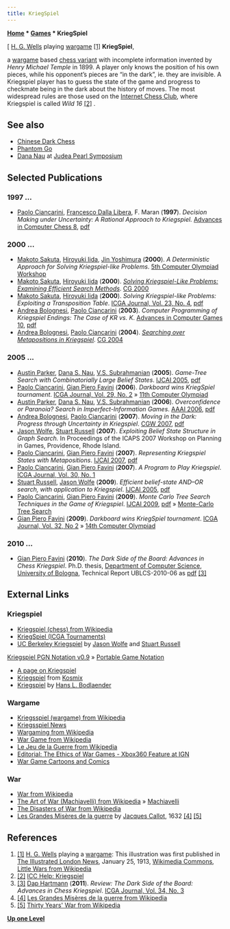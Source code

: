 ```yaml
---
title: KriegSpiel
---
```

**[Home](Home "Home") \* [Games](Games "Games") \* KriegSpiel**



[ [H. G. Wells](Mathematician#HGWells "Mathematician") playing [wargame](https://en.wikipedia.org/wiki/Wargaming) <a id="cite-note-1" href="#cite-ref-1">[1]</a>
**KriegSpiel**,  

a [wargame](https://en.wikipedia.org/wiki/War_Game) based [chess variant](https://en.wikipedia.org/wiki/Chess_variant) with incomplete information invented by *Henry Michael Temple* in 1899. A player only knows the position of his own pieces, while his opponent’s pieces are “in the dark”, ie. they are invisible. A Kriegspiel player has to guess the state of the game and progress to checkmate being in the dark about the history of moves. The most widespread rules are those used on the [Internet Chess Club](index.php?title=Internet_Chess_Club&action=edit&redlink=1 "Internet Chess Club (page does not exist)"), where Kriegspiel is called *Wild 16* <a id="cite-note-2" href="#cite-ref-2">[2]</a> . 



## See also


* [Chinese Dark Chess](Chinese_Dark_Chess "Chinese Dark Chess")
* [Phantom Go](Phantom_Go "Phantom Go")
* [Dana Nau](Dana_S._Nau#JudeaPearl "Dana S. Nau") at [Judea Pearl Symposium](Judea_Pearl#Symposium "Judea Pearl")


## Selected Publications


### 1997 ...


* [Paolo Ciancarini](Paolo_Ciancarini "Paolo Ciancarini"), [Francesco Dalla Libera](http://it.linkedin.com/in/francescodallalibera), F. Maran (**1997**). *Decision Making under Uncertainty: A Rational Approach to Kriegspiel.* [Advances in Computer Chess 8](Advances_in_Computer_Chess_8 "Advances in Computer Chess 8"), [pdf](http://www.cs.unibo.it/%7Ecianca/wwwpages/chesssite/kriegspiel/rational.pdf)


### 2000 ...


* [Makoto Sakuta](Makoto_Sakuta "Makoto Sakuta"), [Hiroyuki Iida](Hiroyuki_Iida "Hiroyuki Iida"), [Jin Yoshimura](Jin_Yoshimura "Jin Yoshimura") (**2000**). *A Deterministic Approach for Solving Kriegspiel-like Problems*. [5th Computer Olympiad Workshop](5th_Computer_Olympiad#Workshop "5th Computer Olympiad")
* [Makoto Sakuta](Makoto_Sakuta "Makoto Sakuta"), [Hiroyuki Iida](Hiroyuki_Iida "Hiroyuki Iida") (**2000**). *[Solving Kriegspiel-Like Problems: Examining Efficient Search Methods](http://link.springer.com/chapter/10.1007/3-540-45579-5_4)*. [CG 2000](CG_2000 "CG 2000")
* [Makoto Sakuta](Makoto_Sakuta "Makoto Sakuta"), [Hiroyuki Iida](Hiroyuki_Iida "Hiroyuki Iida") (**2000**). *Solving Kriegspiel-like Problems: Exploiting a Transposition Table*. [ICGA Journal, Vol. 23, No. 4](ICGA_Journal#28_4 "ICGA Journal"), [pdf](http://www.ci.sys.fit.ac.jp/research/mpcode3.pdf)
* [Andrea Bolognesi](index.php?title=Andrea_Bolognesi&action=edit&redlink=1 "Andrea Bolognesi (page does not exist)"), [Paolo Ciancarini](Paolo_Ciancarini "Paolo Ciancarini") (**2003**). *Computer Programming of Kriegspiel Endings: The Case of KR vs. K*. [Advances in Computer Games 10](Advances_in_Computer_Games_10 "Advances in Computer Games 10"), [pdf](http://www.cs.unibo.it/%7Ecianca/wwwpages/chesssite/kriegspiel/endings.pdf)
* [Andrea Bolognesi](index.php?title=Andrea_Bolognesi&action=edit&redlink=1 "Andrea Bolognesi (page does not exist)"), [Paolo Ciancarini](Paolo_Ciancarini "Paolo Ciancarini") (**2004**). *[Searching over Metapositions in Kriegspiel](http://link.springer.com/chapter/10.1007/11674399_17)*. [CG 2004](CG_2004 "CG 2004")


### 2005 ...


* [Austin Parker](Austin_Parker "Austin Parker"), [Dana S. Nau](Dana_S._Nau "Dana S. Nau"), [V.S. Subrahmanian](index.php?title=V.S._Subrahmanian&action=edit&redlink=1 "V.S. Subrahmanian (page does not exist)") (**2005**). *Game-Tree Search with Combinatorially Large Belief States*. [IJCAI 2005](Conferences#IJCAI2005 "Conferences"), [pdf](http://www.ijcai.org/papers/0878.pdf)
* [Paolo Ciancarini](Paolo_Ciancarini "Paolo Ciancarini"), [Gian Piero Favini](index.php?title=Gian_Piero_Favini&action=edit&redlink=1 "Gian Piero Favini (page does not exist)") (**2006**). *Darkboard wins KriegSpiel tournament*. [ICGA Journal, Vol. 29, No. 2](ICGA_Journal#29_2 "ICGA Journal") » [11th Computer Olympiad](11th_Computer_Olympiad#KriegSpiel "11th Computer Olympiad")
* [Austin Parker](Austin_Parker "Austin Parker"), [Dana S. Nau](Dana_S._Nau "Dana S. Nau"), [V.S. Subrahmanian](index.php?title=V.S._Subrahmanian&action=edit&redlink=1 "V.S. Subrahmanian (page does not exist)") (**2006**). *Overconfidence or Paranoia? Search in Imperfect-Information Games*. [AAAI 2006](Conferences#AAAI-2006 "Conferences"), [pdf](https://www.aaai.org/Papers/AAAI/2006/AAAI06-164.pdf)
* [Andrea Bolognesi](index.php?title=Andrea_Bolognesi&action=edit&redlink=1 "Andrea Bolognesi (page does not exist)"), [Paolo Ciancarini](Paolo_Ciancarini "Paolo Ciancarini") (**2007**). *Moving in the Dark: Progress through Uncertainty in Kriegspiel*. [CGW 2007](CGW_2007 "CGW 2007"), [pdf](http://www.cs.unibo.it/%7Ecianca/wwwpages/chesssite/kriegspiel/2007Amsterdam.pdf)
* [Jason Wolfe](index.php?title=Jason_Wolfe&action=edit&redlink=1 "Jason Wolfe (page does not exist)"), [Stuart Russell](Stuart_Russell "Stuart Russell") (**2007**). *Exploiting Belief State Structure in Graph Search.* In Proceedings of the ICAPS 2007 Workshop on Planning in Games, Providence, Rhode Island.
* [Paolo Ciancarini](Paolo_Ciancarini "Paolo Ciancarini"), [Gian Piero Favini](index.php?title=Gian_Piero_Favini&action=edit&redlink=1 "Gian Piero Favini (page does not exist)") (**2007**). *Representing Kriegspiel States with Metapositions*. [IJCAI 2007](http://www.informatik.uni-trier.de/%7Eley/db/conf/ijcai/ijcai2007.html), [pdf](http://www.ijcai.org/papers07/Papers/IJCAI07-394.pdf)
* [Paolo Ciancarini](Paolo_Ciancarini "Paolo Ciancarini"), [Gian Piero Favini](index.php?title=Gian_Piero_Favini&action=edit&redlink=1 "Gian Piero Favini (page does not exist)") (**2007**). *A Program to Play Kriegspiel*. [ICGA Journal, Vol. 30, No. 1](ICGA_Journal#30_1 "ICGA Journal")
* [Stuart Russell](Stuart_Russell "Stuart Russell"), [Jason Wolfe](index.php?title=Jason_Wolfe&action=edit&redlink=1 "Jason Wolfe (page does not exist)") (**2009**). *Efficient belief-state AND–OR search, with application to Kriegspiel*. [IJCAI 2005](http://www.informatik.uni-trier.de/~ley/db/conf/ijcai/ijcai2005.html), [pdf](http://www.ijcai.org/papers/0929.pdf)
* [Paolo Ciancarini](Paolo_Ciancarini "Paolo Ciancarini"), [Gian Piero Favini](index.php?title=Gian_Piero_Favini&action=edit&redlink=1 "Gian Piero Favini (page does not exist)") (**2009**). *Monte Carlo Tree Search Techniques in the Game of Kriegspiel*. [IJCAI 2009](http://www.informatik.uni-trier.de/%7Eley/db/conf/ijcai/ijcai2009.html), [pdf](http://ijcai.org/papers09/Papers/IJCAI09-086.pdf) » [Monte-Carlo Tree Search](Monte-Carlo_Tree_Search "Monte-Carlo Tree Search")
* [Gian Piero Favini](index.php?title=Gian_Piero_Favini&action=edit&redlink=1 "Gian Piero Favini (page does not exist)") (**2009**). *Darkboard wins KriegSpiel tournament*. [ICGA Journal, Vol. 32, No 2](ICGA_Journal#32_2 "ICGA Journal") » [14th Computer Olympiad](14th_Computer_Olympiad#KriegSpiel "14th Computer Olympiad")


### 2010 ...


* [Gian Piero Favini](index.php?title=Gian_Piero_Favini&action=edit&redlink=1 "Gian Piero Favini (page does not exist)") (**2010**). *The Dark Side of the Board: Advances in Chess Kriegspiel*. Ph.D. thesis, [Department of Computer Science](http://www.cs.unibo.it/en/), [University of Bologna](https://en.wikipedia.org/wiki/University_of_Bologna), Technical Report UBLCS-2010-06 as [pdf](http://www.cs.unibo.it/pub/TR/UBLCS/2010/2010-06.pdf) <a id="cite-note-3" href="#cite-ref-3">[3]</a>


## External Links


### Kriegspiel


* [Kriegspiel (chess) from Wikipedia](https://en.wikipedia.org/wiki/Kriegspiel_%28chess%29)
* [KriegSpiel (ICGA Tournaments)](https://www.game-ai-forum.org/icga-tournaments/game.php?id=20)
* [UC Berkeley Kriegspiel](http://www.cs.berkeley.edu/%7Ejawolfe/kriegspiel/) by [Jason Wolfe](http://www.cs.berkeley.edu/%7Ejawolfe/) and [Stuart Russell](Stuart_Russell "Stuart Russell")


 [Kriegspiel PGN Notation v0.9](http://www.cs.berkeley.edu/%7Ejawolfe/kriegspiel/) » [Portable Game Notation](Portable_Game_Notation "Portable Game Notation")
* [A page on Kriegspiel](http://www.cs.unibo.it/%7Ecianca/wwwpages/chesssite/kriegspiel/kriegspiel.html)
* [Kriegspiel](http://www.kosmix.com/topic/kriegspiel) from [Kosmix](https://en.wikipedia.org/wiki/Kosmix)
* [Kriegspiel](http://www.chessvariants.com/incinf.dir/kriegspiel.html) by [Hans L. Bodlaender](http://www.chessvariants.com/feedback.html#hansbodlaender)


### Wargame


* [Kriegsspiel (wargame) from Wikipedia](https://en.wikipedia.org/wiki/Kriegsspiel_%28wargame%29)
* [Kriegsspiel News](http://www.kriegsspiel.org.uk/)
* [Wargaming from Wikipedia](https://en.wikipedia.org/wiki/Wargaming)
* [War Game from Wikipedia](https://en.wikipedia.org/wiki/War_Game)
* [Le Jeu de la Guerre from Wikipedia](https://en.wikipedia.org/wiki/Le_Jeu_de_la_Guerre)
* [Editorial: The Ethics of War Games - Xbox360 Feature at IGN](http://xbox360.ign.com/articles/116/1162586p1.html)
* [War Game Cartoons and Comics](http://www.cartoonstock.com/directory/w/war_game.asp)


### War


* [War from Wikipedia](https://en.wikipedia.org/wiki/War)
* [The Art of War (Machiavelli) from Wikipedia](https://en.wikipedia.org/wiki/The_Art_of_War_%28Machiavelli%29) » [Machiavelli](Machiavelli "Machiavelli")
* [The Disasters of War from Wikipedia](https://en.wikipedia.org/wiki/The_Disasters_of_War)
* [Les Grandes Misères de la guerre](https://en.wikipedia.org/wiki/Les_Grandes_Mis%C3%A8res_de_la_guerre) by [Jacques Callot](Category:Jacques_Callot "Category:Jacques Callot"), 1632 <a id="cite-note-4" href="#cite-ref-4">[4]</a> <a id="cite-note-5" href="#cite-ref-5">[5]</a>


## References


1. <a id="cite-ref-1" href="#cite-note-1">[1]</a>  [H. G. Wells](Mathematician#HGWells "Mathematician") playing a [wargame](https://en.wikipedia.org/wiki/Wargaming): This illustration was first published in [The Illustrated London News](https://en.wikipedia.org/wiki/The_Illustrated_London_News), January 25, 1913, [Wikimedia Commons](https://en.wikipedia.org/wiki/Wikimedia_Commons), [Little Wars from Wikipedia](https://en.wikipedia.org/wiki/Little_Wars)
2. <a id="cite-ref-2" href="#cite-note-2">[2]</a> [ICC Help: Kriegspiel](http://www.chessclub.com/help/Kriegspiel)
3. <a id="cite-ref-3" href="#cite-note-3">[3]</a> [Dap Hartmann](Dap_Hartmann "Dap Hartmann") (**2011**). *Review: The Dark Side of the Board: Advances in Chess Kriegspiel*. [ICGA Journal, Vol. 34, No. 3](ICGA_Journal#34_3 "ICGA Journal")
4. <a id="cite-ref-4" href="#cite-note-4">[4]</a> [Les Grandes Misères de la guerre from Wikipedia](https://en.wikipedia.org/wiki/Les_Grandes_Mis%C3%A8res_de_la_guerre)
5. <a id="cite-ref-5" href="#cite-note-5">[5]</a> [Thirty Years' War from Wikipedia](https://en.wikipedia.org/wiki/Thirty_Years%27_War)

**[Up one Level](Games "Games")**







 
